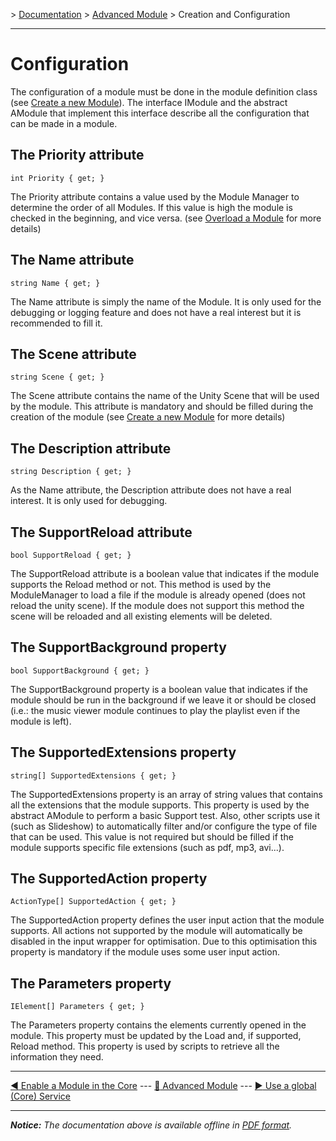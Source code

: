 \> [Documentation](../index.md) \> [Advanced Module](index.md) \> Creation and Configuration

----------

Configuration
=============

The configuration of a module must be done in the module definition class (see [Create a new Module](newModule.md)). The interface IModule and the abstract AModule that implement this interface describe all the configuration that can be made in a module.

The Priority attribute
----------------------
    int Priority { get; }
The Priority attribute contains a value used by the Module Manager to determine the order of all Modules. If this value is high the module is checked in the beginning, and vice versa. (see [Overload a Module](overloadModule.md) for more details)

The Name attribute
------------------
    string Name { get; }
The Name attribute is simply the name of the Module. It is only used for the debugging or logging feature and does not have a real interest but it is recommended to fill it.

The Scene attribute
-------------------
    string Scene { get; }
The Scene attribute contains the name of the Unity Scene that will be used by the module. This attribute is mandatory and should be filled during the creation of the module (see [Create a new Module](newModule.md) for more details)

The Description attribute
-------------------------
    string Description { get; }
As the Name attribute, the Description attribute does not have a real interest. It is only used for debugging.

The SupportReload attribute
---------------------------
    bool SupportReload { get; }
The SupportReload attribute is a boolean value that indicates if the module supports the Reload method or not. This method is used by the ModuleManager to load a file if the module is already opened (does not reload the unity scene). If the module does not support this method the scene will be reloaded and all existing elements will be deleted.

The SupportBackground property
-------------------------------
    bool SupportBackground { get; }
The SupportBackground property is a boolean value that indicates if the module should be run in the background if we leave it or should be closed (i.e.: the music viewer module continues to play the playlist even if the module is left).

The SupportedExtensions property
---------------------------------
    string[] SupportedExtensions { get; }
The SupportedExtensions property is an array of string values that contains all the extensions that the module supports. This property is used by the abstract AModule to perform a basic Support test. Also, other scripts use it (such as Slideshow) to automatically filter and/or configure the type of file that can be used. This value is not required but should be filled if the module supports specific file extensions (such as pdf, mp3, avi...).

The SupportedAction property
-----------------------------
    ActionType[] SupportedAction { get; }
The SupportedAction property defines the user input action that the module supports. All actions not supported by the module will automatically be disabled in the input wrapper for optimisation. Due to this optimisation this property is mandatory if the module uses some user input action.

The Parameters property
------------------------
    IElement[] Parameters { get; }
The Parameters property contains the elements currently opened in the module. This property must be updated by the Load and, if supported, Reload method. This property is used by scripts to retrieve all the information they need.

----------

[:arrow_backward: Enable a Module in the Core](enableModule.md) --- [:arrow_up_small: Advanced Module](index.md) --- [:arrow_forward: Use a global (Core) Service](useGlobalService.md)

----------
*__Notice:__ The documentation above is available offline in [PDF format](../doc.pdf).*
